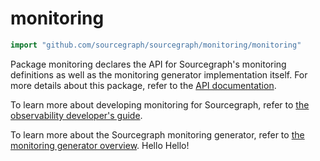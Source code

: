 # monitoring

```go
import "github.com/sourcegraph/sourcegraph/monitoring/monitoring"
```

Package monitoring declares the API for Sourcegraph's monitoring definitions as well as the monitoring generator implementation itself.
For more details about this package, refer to the [API documentation](https://sourcegraph.com/github.com/sourcegraph/sourcegraph/-/docs/monitoring/monitoring).

To learn more about developing monitoring for Sourcegraph, refer to [the observability developer's guide](https://docs.sourcegraph.com/dev/background-information/observability).

To learn more about the Sourcegraph monitoring generator, refer to [the monitoring generator overview](https://docs.sourcegraph.com/dev/background-information/observability/monitoring-generator).
Hello Hello!
